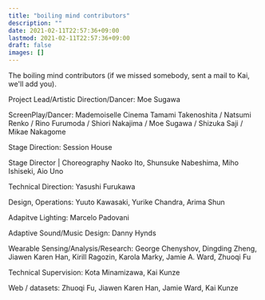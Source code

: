 ```yaml
---
title: "boiling mind contributors"
description: ""
date: 2021-02-11T22:57:36+09:00
lastmod: 2021-02-11T22:57:36+09:00
draft: false
images: []
---
```


The boiling mind contributors (if we missed somebody, sent a mail to Kai, we'll add you).

Project Lead/Artistic Direction/Dancer: Moe Sugawa

ScreenPlay/Dancer: Mademoiselle Cinema
Tamami Takenoshita / Natsumi Renko / Rino Furumoda /
 Shiori Nakajima / Moe Sugawa / Shizuka Saji / Mikae Nakagome

Stage Direction: Session House

Stage Director | Choreography Naoko Ito,
Shunsuke Nabeshima, Miho Ishiseki, Aio Uno

Technical Direction: Yasushi Furukawa

Design, Operations: Yuuto Kawasaki, Yurike Chandra, Arima Shun

Adapitve Lighting: Marcelo Padovani

Adaptive Sound/Music Design: Danny Hynds

Wearable Sensing/Analysis/Research:
George Chenyshov, Dingding Zheng, Jiawen Karen Han, Kirill Ragozin, Karola Marky,  Jamie A. Ward, Zhuoqi Fu

Technical Supervision: Kota Minamizawa, Kai Kunze

Web / datasets: Zhuoqi Fu, Jiawen Karen Han, Jamie Ward, Kai Kunze
